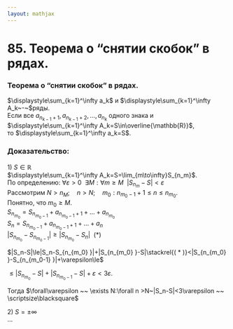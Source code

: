 ```yaml
---  
layout: mathjax  
---  
```

  
# 85. Теорема о “снятии скобок” в рядах.  
  
### Теорема о “снятии скобок” в рядах.  
$\displaystyle\sum_{k=1}^\infty a_k$ и $\displaystyle\sum_{k=1}^\infty A_k~-~$ряды.  
Если все $a_{n_{k-1}+1},a_{n_{k-1}+2},\dots,a_{n_k}$ одного знака и $\displaystyle\sum_{k=1}^\infty A_k=S\in\overline{\mathbb{R}}$,  
то $\displaystyle\sum_{k=1}^\infty a_k=S$.  
  
### Доказательство:  
$1)$ $S\in\mathbb{R}$  
$\displaystyle\sum_{k=1}^\infty A_k=S=\lim_{m\to\infty}S_{n_m}$.  
По определению: $\forall\varepsilon>0 ~~ \exists M:\forall m\ge M ~~ |S_{n_m}-S|<\varepsilon$  
Рассмотрим $N>n_M;\quad  n>N;\quad m_0:n_{m_0-1}+1\le n\le n_{m_0}$.  
Понятно, что $m_0\ge M$.  
$S_{n_{m_0} }=S_{n_{m_0-1} }+a_{n_{m_0-1}+1}+\dots+a_{n_{m_0} }$  
$S_n=S_{n_{m_0-1} }+a_{n_{m_0-1}+1}+\dots+a_n$  
$|S_{n_{m_0} }-S_{n_{m_0-1} }|\ge|S_{n_{m_0} }-S_n| ~~ ( * )$  
  
$|S_n-S|\le|S_n-S_{n_{m_0} }|+|S_{n_{m_0} }-S|\stackrel{( * )}<|S_{n_{m_0} }-S_{n_{m_0-1} }|+\varepsilon\le$  
  
$\le|S_{n_{m_0} }-S|+|S_{n_{m_0-1} }-S|+\varepsilon<3\varepsilon$.  
  
Тогда $\forall\varepsilon ~~ \exists N:\forall n >N~|S_n-S|<3\varepsilon ~~ \scriptsize\blacksquare$  
  
$2)~S=\pm\infty$  
$\dots$  
